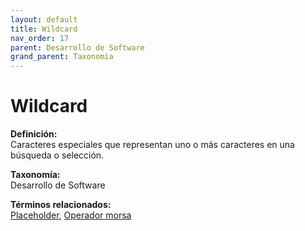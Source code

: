 ```yaml
---
layout: default
title: Wildcard
nav_order: 17
parent: Desarrollo de Software
grand_parent: Taxonomía
---
```


# Wildcard

**Definición:**  
Caracteres especiales que representan uno o más caracteres en una búsqueda o selección.

**Taxonomía:**  
Desarrollo de Software

**Términos relacionados:**  
[Placeholder](https://maleniski.github.io/diccionario-angl-tec-mx/docs/taxonomia/desarrollo-de-software/placeholder.html), [Operador morsa](https://maleniski.github.io/diccionario-angl-tec-mx/docs/taxonomia/desarrollo-de-software/operador-morsa.html)
